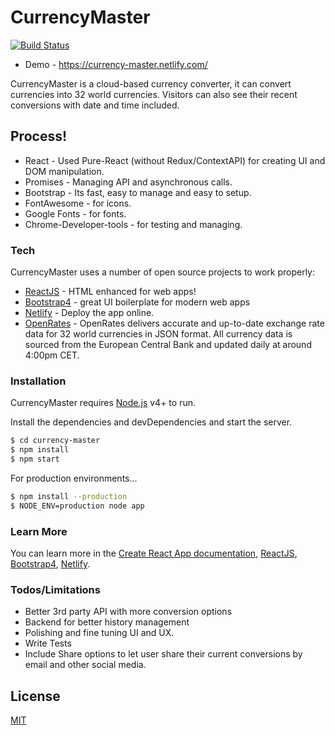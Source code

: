 # CurrencyMaster

[![Build Status](https://travis-ci.org/joemccann/dillinger.svg?branch=master)](https://github.com/shimulH/currency-master)

- Demo - https://currency-master.netlify.com/

CurrencyMaster is a cloud-based currency converter, it can convert currencies into 32 world currencies. Visitors can also see their recent conversions with date and time included.

## Process!

- React - Used Pure-React (without Redux/ContextAPI) for creating UI and DOM manipulation.
- Promises - Managing API and asynchronous calls.
- Bootstrap - Its fast, easy to manage and easy to setup.
- FontAwesome - for icons.
- Google Fonts - for fonts.
- Chrome-Developer-tools - for testing and managing.

### Tech

CurrencyMaster uses a number of open source projects to work properly:

- [ReactJS](https://reactjs.org/) - HTML enhanced for web apps!
- [Bootstrap4](https://getbootstrap.com/) - great UI boilerplate for modern web apps
- [Netlify](https://www.netlify.com/) - Deploy the app online.
- [OpenRates](https://openrates.io/) - OpenRates delivers accurate and up-to-date exchange rate data for 32 world currencies in JSON format. All currency data is sourced from the European Central Bank and updated daily at around 4:00pm CET.

### Installation

CurrencyMaster requires [Node.js](https://nodejs.org/) v4+ to run.

Install the dependencies and devDependencies and start the server.

```sh
$ cd currency-master
$ npm install
$ npm start
```

For production environments...

```sh
$ npm install --production
$ NODE_ENV=production node app
```

### Learn More

You can learn more in the [Create React App documentation](https://facebook.github.io/create-react-app/docs/getting-started), [ReactJS](https://reactjs.org/), [Bootstrap4](https://getbootstrap.com/), [Netlify](https://www.netlify.com/).

### Todos/Limitations

- Better 3rd party API with more conversion options
- Backend for better history management
- Polishing and fine tuning UI and UX.
- Write Tests
- Include Share options to let user share their current conversions by email and other social media.

## License

[MIT](https://choosealicense.com/licenses/mit/)
